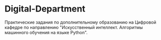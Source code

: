 # Digital-Department
Практические задания по дополнительному образованию на Цифровой кафедре по направлению "Искусственный интеллект. Алгоритмы машинного обучения на языке Python".
